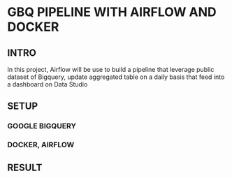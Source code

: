 # GBQ PIPELINE WITH AIRFLOW AND DOCKER
## INTRO
In this project, Airflow will be use to build a pipeline that leverage public dataset of Bigquery, update aggregated table on a daily basis that feed into a dashboard on Data Studio
## SETUP
### GOOGLE BIGQUERY
### DOCKER, AIRFLOW 

## RESULT
